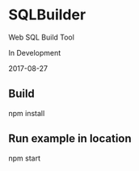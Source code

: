 # SQLBuilder
Web SQL Build Tool

In Development

2017-08-27 

## Build
npm install

## Run example in location
npm start
